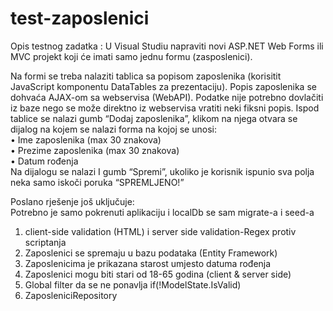 # test-zaposlenici
Opis testnog zadatka : U Visual Studiu napraviti novi ASP.NET Web Forms ili MVC projekt koji će imati samo jednu formu (zasposlenici).  

Na formi se treba nalaziti tablica sa popisom zaposlenika (korisitit JavaScript komponentu DataTables za prezentaciju). Popis zaposlenika   se dohvaća AJAX-om sa webservisa (WebAPI). Podatke nije potrebno dovlačiti iz baze nego se može direktno iz webservisa vratiti neki fiksni  popis.
Ispod tablice se nalazi gumb “Dodaj zaposlenika”, klikom na njega otvara se dijalog na kojem se nalazi forma na kojoj se unosi:  
•             Ime zaposlenika (max 30 znakova)  
•             Prezime zaposlenika (max 30 znakova)  
•             Datum rođenja  
Na dijalogu se nalazi I gumb “Spremi”, ukoliko je korisnik ispunio sva polja neka samo iskoči poruka “SPREMLJENO!”  

Poslano rješenje još uključuje:   
Potrebno je samo pokrenuti aplikaciju i localDb se sam migrate-a i seed-a  
1. client-side validation (HTML) i server side validation-Regex protiv scriptanja  
2. Zaposlenici se spremaju u bazu podataka (Entity Framework)  
3. Zaposlenicima je prikazana starost umjesto datuma rođenja  
4. Zaposlenici mogu biti stari od 18-65 godina (client & server side)  
5. Global filter da se ne ponavlja if(!ModelState.IsValid)  
6. ZaposleniciRepository  
